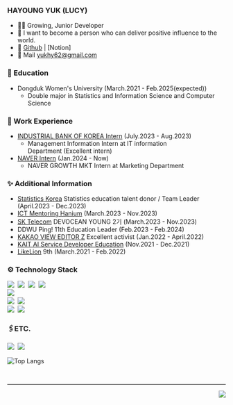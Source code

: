 ### HAYOUNG YUK (LUCY)
- 👩‍💻 Growing, Junior Developer
- 🌟 I want to become a person who can deliver positive influence to the world.
- 🔗 [Github](https://github.com/hayoungyuk) | [Notion]
- 📩 Mail [yukhy62@gmail.com](mailto:yukhy62@gmail.com)

### 🏫 Education
- Dongduk Women's University (March.2021 - Feb.2025(expected))
  - Double major in Statistics and Information Science and Computer Science
      
### 🌱 Work Experience
- [INDUSTRIAL BANK OF KOREA Intern](https://www.ibk.co.kr/) (July.2023 - Aug.2023) 
  - Management Information Intern at IT information Department (Excellent intern)
- [NAVER Intern](https://www.navercorp.com/) (Jan.2024 - Now)
  - NAVER GROWTH MKT Intern at Marketing Department
    
### ✨ Additional Information
- [Statistics Korea](https://kostat.go.kr/ansk/) Statistics education talent donor / Team Leader (April.2023 - Dec.2023)
- [ICT Mentoring Hanium](https://www.hanium.or.kr/portal/index.do) (March.2023 - Nov.2023)
- [SK Telecom](https://devocean.sk.com/) DEVOCEAN YOUNG 2기 (March.2023 - Nov.2023)
- DDWU Ping! 11th Education Leader (Feb.2023 - Feb.2024)
- [KAKAO VIEW EDITOR Z](https://view.kakao.com/) Excellent activist (Jan.2022 - April.2022)
- [KAIT AI Service Developer Education](https://kait.or.kr/) (Nov.2021 - Dec.2021)
- [LikeLion](https://www.likelion.net/) 9th (March.2021 - Feb.2022)

<!--### 🏆 Awards
- [Dongduk Women's University] 2023-02 Dean-recommended scholarship Student (Scholarship students recommended by the Dean)
- [Korea Statistics Promotion Institute] Report on using the statistical data center in the first half of 2023 - Excellence Award
-->

### ⚙️ Technology Stack
<p align="left">
  <img src="https://img.shields.io/badge/-Python-blue"/>&nbsp
  <img src="https://img.shields.io/badge/-C-9cf"/>&nbsp
  <img src="https://img.shields.io/badge/-Java-orange"/>&nbsp 
  <img src="https://img.shields.io/badge/-JavaScript-yellow"/>&nbsp
  <br>
  <img src="https://img.shields.io/badge/-django-green"/>&nbsp
  <br>
  <img src="https://img.shields.io/badge/-AWS-black"/>&nbsp
  <img src="https://img.shields.io/badge/-Git-black"/>&nbsp
  <br>
  <img src="https://img.shields.io/badge/-MySQL-informational"/>&nbsp
  <img src="https://img.shields.io/badge/-R-lightgrey"/>&nbsp
</p>

### 🖇️ETC.
<p align="left">
  <a href="https://buildtoday.tistory.com/"><img src="https://img.shields.io/badge/Tistory-262626?style=flat-square&logo=D-Wave Systems&logoColor=white&link=https://buildtoday.tistory.com/"/></a>&nbsp
  <a href="https://velog.io/@whyhy"><img src="https://img.shields.io/badge/Tech%20Blog-11B48A?style=flat-square&logo=Vimeo&logoColor=white&link=https://velog.io/@whyhy"/></a>&nbsp
</p>


![Top Langs](https://github-readme-stats.vercel.app/api/top-langs/?username=hayoungyuk&layout=compact&theme=dark)

</br>

<hr>
<p align="right">
  <img src="https://hits.seeyoufarm.com/api/count/incr/badge.svg?url=https%3A%2F%2Fgithub.com%2Fyukhayoung&count_bg=%2379C83D&title_bg=%23514D4D&icon=&icon_color=%23E7E7E7&title=%F0%9F%91%BBhits++&edge_flat=false"/>
</p>
